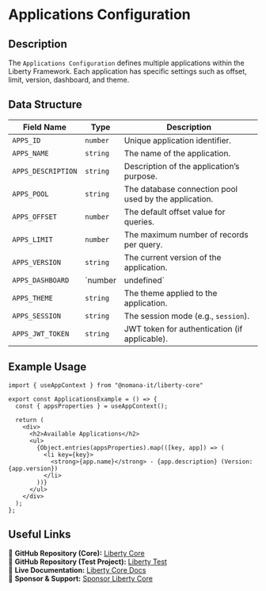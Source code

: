# Applications Configuration

## Description
The `Applications Configuration` defines multiple applications within the Liberty Framework. Each application has specific settings such as offset, limit, version, dashboard, and theme.

## Data Structure
| Field Name       | Type       | Description |
|-----------------|-----------|-------------|
| `APPS_ID`        | `number` | Unique application identifier. |
| `APPS_NAME`      | `string` | The name of the application. |
| `APPS_DESCRIPTION` | `string` | Description of the application’s purpose. |
| `APPS_POOL`      | `string` | The database connection pool used by the application. |
| `APPS_OFFSET`    | `number` | The default offset value for queries. |
| `APPS_LIMIT`     | `number` | The maximum number of records per query. |
| `APPS_VERSION`   | `string` | The current version of the application. |
| `APPS_DASHBOARD` | `number | undefined` | The dashboard ID associated with the app. |
| `APPS_THEME`     | `string` | The theme applied to the application. |
| `APPS_SESSION`   | `string` | The session mode (e.g., `session`). |
| `APPS_JWT_TOKEN` | `string` | JWT token for authentication (if applicable). |

## Example Usage
```tsx
import { useAppContext } from "@nomana-it/liberty-core"

export const ApplicationsExample = () => {
  const { appsProperties } = useAppContext();

  return (
    <div>
      <h2>Available Applications</h2>
      <ul>
        {Object.entries(appsProperties).map(([key, app]) => (
          <li key={key}>
            <strong>{app.name}</strong> - {app.description} (Version: {app.version})
          </li>
        ))}
      </ul>
    </div>
  );
};
```

## Useful Links
🔗 **GitHub Repository (Core):** [Liberty Core](https://github.com/fblettner/liberty-core/)  
🔗 **GitHub Repository (Test Project):** [Liberty Test](https://github.com/fblettner/liberty-test/)  
📖 **Live Documentation:** [Liberty Core Docs](https://docs.nomana-it.fr/liberty-core/)  
💖 **Sponsor & Support:** [Sponsor Liberty Core](https://github.com/sponsors/fblettner)  